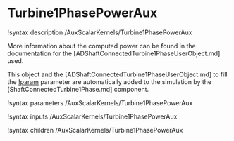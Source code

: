 # Turbine1PhasePowerAux

!syntax description /AuxScalarKernels/Turbine1PhasePowerAux

More information about the computed power can be found in the
documentation for the [ADShaftConnectedTurbine1PhaseUserObject.md] used.

This object and the [ADShaftConnectedTurbine1PhaseUserObject.md] to fill the
[!param](/AuxScalarKernels/Turbine1PhasePowerAux/turbine_uo) parameter are
automatically added to the simulation by the [ShaftConnectedTurbine1Phase.md] component.

!syntax parameters /AuxScalarKernels/Turbine1PhasePowerAux

!syntax inputs /AuxScalarKernels/Turbine1PhasePowerAux

!syntax children /AuxScalarKernels/Turbine1PhasePowerAux
